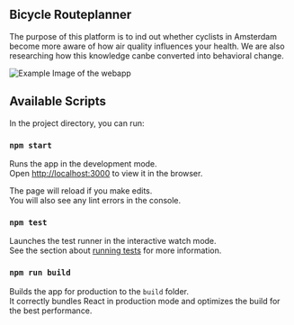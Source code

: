 ## Bicycle Routeplanner

The purpose of this platform is to ind out whether cyclists in Amsterdam become more aware of how air quality influences your health. We are also researching how this knowledge canbe converted into behavioral change.  

![Example Image of the webapp](https://i.imgur.com/MWZEr0F.png)

## Available Scripts

In the project directory, you can run:

### `npm start`

Runs the app in the development mode.<br> Open [http://localhost:3000](http://localhost:3000) to view it in the browser.

The page will reload if you make edits.<br> You will also see any lint errors in the console.

### `npm test`

Launches the test runner in the interactive watch mode.<br> See the section about [running tests](https://facebook.github.io/create-react-app/docs/running-tests) for more information.

### `npm run build`

Builds the app for production to the `build` folder.<br> It correctly bundles React in production mode and optimizes the build for the best performance.
